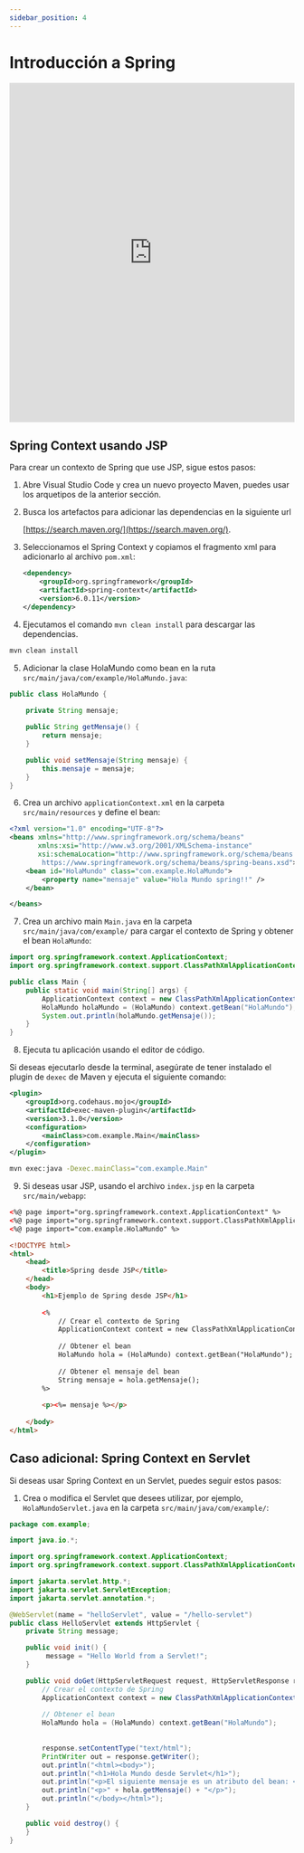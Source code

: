 ```yaml
---
sidebar_position: 4
---
```


# Introducción a Spring

<iframe 
    src="https://www.canva.com/design/DAGukx9Pgkc/m-B8e0D83nPrRhVAiyX76A/view?embed"
    width="100%"
    height="600px"
    allowfullscreen="true"
    frameborder="0"
></iframe>

## Spring Context usando JSP

Para crear un contexto de Spring que use JSP, sigue estos pasos:

1. Abre Visual Studio Code y crea un nuevo proyecto Maven, puedes usar los arquetipos de la anterior sección.
2. Busca los artefactos para adicionar las dependencias en la siguiente url

    [https://search.maven.org/](https://search.maven.org/).

3. Seleccionamos el Spring Context y copiamos el fragmento xml para adicionarlo al archivo `pom.xml`:

    ```xml
    <dependency>
        <groupId>org.springframework</groupId>
        <artifactId>spring-context</artifactId>
        <version>6.0.11</version>
    </dependency>
    ```

4. Ejecutamos el comando `mvn clean install` para descargar las dependencias.

```bash
mvn clean install
```

5. Adicionar la clase HolaMundo como bean en la ruta `src/main/java/com/example/HolaMundo.java`:

```java
public class HolaMundo {
    
    private String mensaje;

    public String getMensaje() {
        return mensaje;
    }

    public void setMensaje(String mensaje) {
        this.mensaje = mensaje;
    }
}
```

6. Crea un archivo `applicationContext.xml` en la carpeta `src/main/resources` y define el bean:

```xml
<?xml version="1.0" encoding="UTF-8"?>
<beans xmlns="http://www.springframework.org/schema/beans"
       xmlns:xsi="http://www.w3.org/2001/XMLSchema-instance"
       xsi:schemaLocation="http://www.springframework.org/schema/beans
        https://www.springframework.org/schema/beans/spring-beans.xsd">
    <bean id="HolaMundo" class="com.example.HolaMundo">
        <property name="mensaje" value="Hola Mundo spring!!" />
    </bean>

</beans>
```

7. Crea un archivo main `Main.java` en la carpeta `src/main/java/com/example/` para cargar el contexto de Spring y obtener el bean `HolaMundo`:

```java
import org.springframework.context.ApplicationContext;
import org.springframework.context.support.ClassPathXmlApplicationContext;

public class Main {
    public static void main(String[] args) {
        ApplicationContext context = new ClassPathXmlApplicationContext("applicationContext.xml");
        HolaMundo holaMundo = (HolaMundo) context.getBean("HolaMundo");
        System.out.println(holaMundo.getMensaje());
    }
}
```

8. Ejecuta tu aplicación usando el editor de código.

Si deseas ejecutarlo desde la terminal, asegúrate de tener instalado el plugin de `dexec` de Maven y ejecuta el siguiente comando:

```xml
<plugin>
    <groupId>org.codehaus.mojo</groupId>
    <artifactId>exec-maven-plugin</artifactId>
    <version>3.1.0</version>
    <configuration>
        <mainClass>com.example.Main</mainClass>
    </configuration>
</plugin>
```

```bash
mvn exec:java -Dexec.mainClass="com.example.Main"
```

9. Si deseas usar JSP, usando el archivo `index.jsp` en la carpeta `src/main/webapp`:

```html
<%@ page import="org.springframework.context.ApplicationContext" %>
<%@ page import="org.springframework.context.support.ClassPathXmlApplicationContext" %>
<%@ page import="com.example.HolaMundo" %>

<!DOCTYPE html>
<html>
    <head>
        <title>Spring desde JSP</title>
    </head>
    <body>
        <h1>Ejemplo de Spring desde JSP</h1>
        
        <%
            // Crear el contexto de Spring
            ApplicationContext context = new ClassPathXmlApplicationContext("applicationContext.xml");
            
            // Obtener el bean
            HolaMundo hola = (HolaMundo) context.getBean("HolaMundo");
            
            // Obtener el mensaje del bean
            String mensaje = hola.getMensaje();
        %>
        
        <p><%= mensaje %></p>
        
    </body>
</html>
```

## Caso adicional: Spring Context en Servlet

Si deseas usar Spring Context en un Servlet, puedes seguir estos pasos:

1. Crea o modifica el Servlet que desees utilizar, por ejemplo, `HolaMundoServlet.java` en la carpeta `src/main/java/com/example/`:

```java
package com.example;

import java.io.*;

import org.springframework.context.ApplicationContext;
import org.springframework.context.support.ClassPathXmlApplicationContext;

import jakarta.servlet.http.*;
import jakarta.servlet.ServletException;
import jakarta.servlet.annotation.*;

@WebServlet(name = "helloServlet", value = "/hello-servlet")
public class HelloServlet extends HttpServlet {
    private String message;

    public void init() {
         message = "Hello World from a Servlet!";
    }

    public void doGet(HttpServletRequest request, HttpServletResponse response) throws ServletException, IOException {
        // Crear el contexto de Spring
        ApplicationContext context = new ClassPathXmlApplicationContext("applicationContext.xml");
        
        // Obtener el bean
        HolaMundo hola = (HolaMundo) context.getBean("HolaMundo");
        
        
        response.setContentType("text/html");
        PrintWriter out = response.getWriter();
        out.println("<html><body>");
        out.println("<h1>Hola Mundo desde Servlet</h1>");
        out.println("<p>El siguiente mensaje es un atributo del bean: </p>");
        out.println("<p>" + hola.getMensaje() + "</p>");
        out.println("</body></html>");
    }

    public void destroy() {
    }
}

```